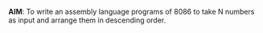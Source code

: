 **AIM**: To write an assembly language programs of 8086 to take N numbers as input and
arrange them in descending order.
